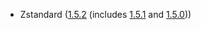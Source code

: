 - Zstandard ([1.5.2](https://github.com/facebook/zstd/releases/tag/v1.5.2) (includes [1.5.1](https://github.com/facebook/zstd/releases/tag/v1.5.1) and [1.5.0](https://github.com/facebook/zstd/releases/tag/v1.5.0)))
